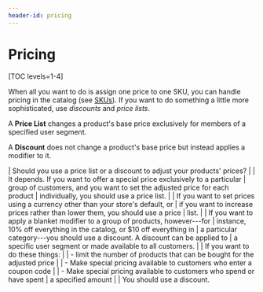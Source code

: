 ```yaml
---
header-id: pricing
---
```


# Pricing

[TOC levels=1-4]

When all you want to do is assign one price to one SKU, you can handle pricing
in the catalog (see 
[SKUs](web/commerce/documentation/-/knowledge_base/7-1/skus#pricing)).
If you want to do something a little more sophisticated, use *discounts* and
*price lists*.

A **Price List** changes a product's base price exclusively for members of
a specified user segment.

A **Discount** does not change a product's base price but instead applies
a modifier to it.

| Should you use a price list or a discount to adjust your products' prices?
| 
| It depends. If you want to offer a special price exclusively to a particular
| group of customers, and you want to set the adjusted price for each product
| individually, you should use a price list.
| 
| If you want to set prices using a currency other than your store's default, or
| if you want to increase prices rather than lower them, you should use a price
| list.
| 
| If you want to apply a blanket modifier to a group of products, however---for
| instance, 10% off everything in the catalog, or $10 off everything in
| a particular category---you should use a discount. A discount can be applied to
| a specific user segment or made available to all customers.
| 
| If you want to do these things:
| 
| - limit the number of products that can be bought for the adjusted price
| 
| - Make special pricing available to customers who enter a coupon code
| 
| - Make special pricing available to customers who spend or have spent
|   a specified amount
| 
| You should use a discount.
